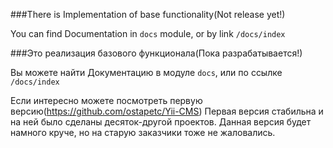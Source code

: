 ###There is Implementation of base functionality(Not release yet!)

You can find Documentation in `docs` module, or by link `/docs/index`

###Это реализация базового функционала(Пока разрабатывается!)

Вы можете найти Документацию в модуле `docs`, или по ссылке `/docs/index`


Если интересно можете посмотреть первую версию(https://github.com/ostapetc/Yii-CMS)
Первая версия стабильна и на ней было сделаны десяток-другой проектов.
Данная версия будет намного круче, но на старую заказчики тоже не жаловались.